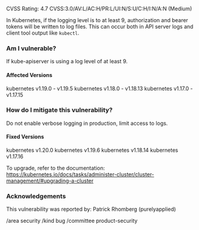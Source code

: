 CVSS Rating: 4.7 CVSS:3.0/AV:L/AC:H/PR:L/UI:N/S:U/C:H/I:N/A:N (Medium)

In Kubernetes, if the logging level is to at least 9, authorization and bearer tokens will be written to log files. This can occur both in API server logs and client tool output like `kubectl`.

### Am I vulnerable?
If kube-apiserver is using a log level of at least 9.

#### Affected Versions
kubernetes v1.19.0 - v1.19.5
kubernetes v1.18.0 - v1.18.13
kubernetes v1.17.0 - v1.17.15

### How do I mitigate this vulnerability?
Do not enable verbose logging in production, limit access to logs.

#### Fixed Versions
kubernetes v1.20.0
kubernetes v1.19.6 
kubernetes v1.18.14 
kubernetes v1.17.16

To upgrade, refer to the documentation: https://kubernetes.io/docs/tasks/administer-cluster/cluster-management/#upgrading-a-cluster

### Acknowledgements
This vulnerability was reported by: Patrick Rhomberg (purelyapplied)

/area security
/kind bug
/committee product-security
